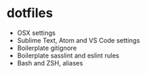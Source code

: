 # dotfiles

- OSX settings
- Sublime Text, Atom and VS Code settings
- Boilerplate gitignore
- Boilerplate sasslint and eslint rules
- Bash and ZSH, aliases
